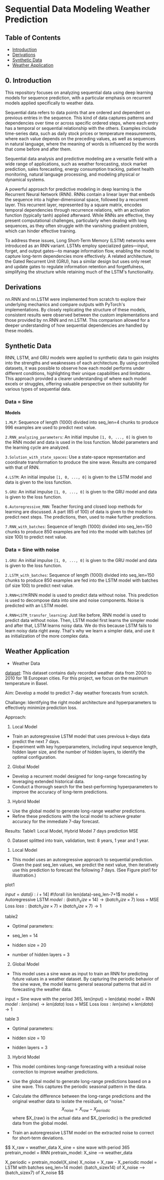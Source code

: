 # Sequential Data Modeling Weather Prediction

## Table of Contents 

- [Introduction](#0.-introduction)
- [Derivations](#derivations)
- [Synthetic Data](#synthetic-data)
- [Weather Application](#weather-application)

## 0. Introduction

This repository focuses on analyzing sequential data using deep learning models for sequence prediction, with a particular emphasis on recurrent models applied specifically to weather data.

Sequential data refers to data points that are ordered and dependent on previous entries in the sequence. This kind of data captures patterns and dependencies over time or across specific ordered steps, where each entry has a temporal or sequential relationship with the others. Examples include time-series data, such as daily stock prices or temperature measurements, where each value depends on the preceding values, as well as sequences in natural language, where the meaning of words is influenced by the words that come before and after them. 

Sequential data analysis and predictive modeling are a versatile field with a wide range of applications, such as weather forecasting, stock market prediction, sales forecasting, energy consumption tracking, patient health monitoring, natural language processing, and modeling physical or dynamical systems.

A powerful approach for predictive modeling in deep learning is the Recurrent Neural Network (RNN). RNNs contain a linear layer that embeds the sequence into a higher-dimensional space, followed by a recurrent layer. This recurrent layer, represented by a square matrix, encodes temporal dependencies through recurrence relations, with an activation function (typically tanh) applied afterward. While RNNs are effective, they present computational challenges, particularly when dealing with long sequences, as they often struggle with the vanishing gradient problem, which can hinder effective training.

To address these issues, Long Short-Term Memory (LSTM) networks were introduced as an RNN variant. LSTMs employ specialized gates—input, forget, and output gates—to manage information flow, enabling the model to capture long-term dependencies more effectively. A related architecture, the Gated Recurrent Unit (GRU), has a similar design but uses only reset and update gates to regulate information retention and forgetfulness, simplifying the structure while retaining much of the LSTM's functionality.

## Derivations

nn.RNN and nn.LSTM were implemented from scratch to explore their underlying mechanics and compare outputs with PyTorch's implementations. By closely replicating the structure of these models, consistent results were observed between the custom implementations and those provided by nn.RNN and nn.LSTM. This comparison allowed for a deeper understanding of how sequential dependencies are handled by these models.

## Synthetic Data

RNN, LSTM, and GRU models were applied to synthetic data to gain insights into the strengths and weaknesses of each architecture. By using controlled datasets, it was possible to observe how each model performs under different conditions, highlighting their unique capabilities and limitations. This approach provided a clearer understanding of where each model excels or struggles, offering valuable perspective on their suitability for various types of sequential data.

### Data = Sine

**Models**

`1.MLP`: Sequence of length (1000) divided into seq_len=4 chunks to produce 996 examples are used to predict next value.

`2.RNN_analyzing_parameters`: An initial impulse `[1, 0, ..., 0]` is given to the RNN model and data is used in the loss function. Model parameters and the learning cycle are analyzed.

`3.Solution_with_state_spaces`: Use a state-space representation and coordinate transformation to produce the sine wave. Results are compared with that of RNN.
  
`4.LSTM`: An initial impulse `[1, 0, ..., 0]` is given to the LSTM model and data is given to the loss function.

`5.GRU`: An initial impulse `[1, 0, ..., 0]` is given to the GRU model and data is given to the loss function.

`6.Autoregressive_RNN`: Teacher forcing and closed loop methods for learning are discussed. A part (65 of 100) of data is given to the model to predict next steps. The predictions, then, used to make further predictions. 

`7.RNN_with_batches`: Sequence of length (1000) divided into seq_len=150 chunks to produce 850 examples are fed into the model with batches (of size 100) to predict next value.

### Data = Sine with noise

`1.GRU`: An initial impulse `[1, 0, ..., 0]` is given to the GRU model and data is given to the loss function.

`2.LSTM_with_batches`: Sequence of length (1000) divided into seq_len=150 chunks to produce 850 examples are fed into the LSTM model with batches (of size 100) to predict next value.

`3.RNN+LSTM`:RNN model is used to predict data without noise. This prediction is used to decompose data into sine and noise components. Noise is predicted with an LSTM model.

`4.RNN+LSTM_transfer_learning`: Just like before, RNN model is used to predict data without noise. Then, LSTM model first learns the simpler model and after that, LSTM learns noisy data. We do this because LSTM fails to learn noisy data right away. That's why we learn a simpler data, and use it as initialization of the more complex data. 

## Weather Application

- Weather Data

[dataset](https://github.com/florian-huber/weather_prediction_dataset): This dataset contains daily recorded weather data from 2000 to 2010 for 18 European cities. For this project, we focus on the maximum temperature in Basel.

Aim: Develop a model to predict 7-day weather forecasts from scratch.

Challange: Identifying the right model architecture and hyperparameters to effectively minimize prediction loss.


Approach: 

1. Local Model

 - Train an autoregressive LSTM model that uses previous k-days data predict the next 7 days. 
 - Experiment with key hyperparameters, including input sequence length, hidden layer size, and the number of hidden layers, to identify the optimal configuration.

2. Global Model

 - Develop a recurrent model designed for long-range forecasting by leveraging extended historical data.
 - Conduct a thorough search for the best-performing hyperparameters to improve the accuracy of long-term predictions.
 
3. Hybrid Model

 - Use the global model to generate long-range weather predictions.
 - Refine these predictions with the local model to achieve greater accuracy for the immediate 7-day forecast.

 

Results: Table1: Local Model, Hybrid Model 7 days prediction MSE

0. Dataset splitted into train, validation, test: 8 years, 1 year and 1 year.

1. Local Model

 - This model uses an autoregressive approach to sequential prediction. Given the past seq_len values, we predict the next value, then iteratively use this prediction to forecast the following 7 days. (See Figure plot1 for illustration.)

plot1

$input = data[i:i+14]$  #\forall i\in len(data)-seq_len-7+1$
model = Autoregressive LSTM
$model: (batch_size\times 14) \rightarrow (batch_size\times 7)$
loss = MSE Loss
$loss:(batch_size\times 7)\times (batch_size\times 7)\rightarrow 1$

table2

- Optimal parameters: 

* seq_len = 14

* hidden size = 20

* number of hidden layers = 3


2. Global Model

- This model uses a sine wave as input to train an RNN for predicting future values in a weather dataset. By capturing the periodic behavior of the sine wave, the model learns general seasonal patterns that aid in forecasting the weather data.

input = Sine wave with the period 365, len(input) = len(data)
model = RNN
$model: len(sine) \rightarrow len(data)$
loss = MSE Loss
$loss: len(sine)\times len(data)\rightarrow 1$

table 3

- Optimal parameters: 
* hidden size = 10

* hidden layers = 3

3. Hybrid Model

- This model combines long-range forecasting with a residual noise correction to improve weather predictions.

- Use the global model to generate long-range predictions based on a sine wave. This captures the periodic seasonal pattern in the data.

- Calculate the difference between the long-range predictions and the original weather data to isolate the residuals, or "noise." $$X_{noise} = X_{raw} - X_{periodic}$$ where $X_{raw} is the actual data and $X_{periodic} is the predicted data from the global model.

- Train an autoregressive LSTM model on the extracted noise to correct for short-term deviations.


$$
X_raw = weather_data
X_sine = sine wave with period 365
pretrain_model = RNN
pretrain_model: X_sine --> weather_data

X_periodic = pretrain_model(X_sine)
X_noise = X_raw - X_periodic
model = LSTM with batches seq_len=14
model: (batch_sizex14) of X_noise --> (batch_sizex7) of X_noise
$$
